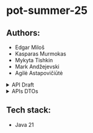 # pot-summer-25
## Authors:
- Edgar Miloš
- Kasparas Murmokas
- Mykyta Tishkin
- Mark Andžejevski
- Agilė Astapovičiūtė  

<details><summary> API Draft</summary>
## Base URL
```
https://api.ibta.com/v1
```

### Company Management
```
GET    /companies                    # Get all companies / Search by name, country code, status, date
POST   /companies                    # Create new company profile
GET    /companies/{id}               # View company details
PUT    /companies/{id}               # Update company profile
DELETE /companies/{id}               # Deactivate company
GET    /companies/{id}/users         # View users for a specific company
GET    /companies/{id}/packages      # View packages for a specific company
GET    /companies/{id}/claims        # View claims for a specific company
```

### User Management
```
GET    /users                        # Get all users / Search by name, email, ssn,, company id, status, date
POST   /users                        # Create new user (company-level or consumer-level)
GET    /users/{id}                   # View user details
PUT    /users/{id}                   # Update user profile
DELETE /users/{id}                   # Deactivate user
GET    /users/{id}/roles             # View user roles
PUT    /users/{id}/roles             # Update user roles
GET    /users/{id}/functions         # View user functions
PUT    /users/{id}/functions         # Update user functions
GET    /users/{id}/claims            # View claims for a specific user
```

### Insurance Package Management 
```
GET    /packages                     # Get all packages / Search packages by company id, dates, status
POST   /packages                     # Create new insurance package
GET    /packages/{id}                # View package details
PUT    /packages/{id}                # Update package (if not active)
DELETE /packages/{id}                # Deactivate package, here can be PATCH instead of DELETE
```

### Claims Management
```
GET    /claims                       # Get all claims / Search claims by claim number, user id, company id, status, date
POST   /claims                       # Create a claim
GET    /claims/{id}                  # View claim details
POST   /claims/{id}/approval         # Approve claim
POST   /claims/{id}/deniel           # Deny claim
PUT    /claims/{id}                  # Update claim information
```

### Enrollments
```
GET    /enrollments                  # Search enrollments by user id, company id, package id, status, date
POST   /enrollments                  # Create enrollment
GET    /enrollments/{id}             # Get enrollment by ID
PUT    /enrollments/{id}             # Update enrollment
DELETE /enrollments/{id}             # Cancel enrollment
GET    /users/{id}/enrollments       # Get enrollments for user
GET    /companies/{id}/enrollments   # Get enrollments for company
```

### Benefit Package Management
```
GET    /benefits                     # Get all benefits packages
POST   /benefits                     # Create benefit package
GET    /benefits/{id}                # View benefit package details
PUT    /benefits/{id}                # Update benefit package
DELETE /benefits/{id}                # Delete benefit package, here can be PATCH instead of DELETE
GET    /packages/{id}/benefits       # View benefits for a specific package
```

Common HTTP Status Codes:
- `200` - Success
- `201` - Created
- `400` - Bad Request
- `401` - Unauthorized
- `403` - Forbidden
- `404` - Not Found
- `409` - Conflict
- `422` - Validation Error
- `500` - Internal Server Error
</details>

<details><summary>APIs DTOs</summary>
## Detailed Endpoint Specifications

### Companies Endpoints

#### GET /companies
**Query Parameters:**
- `name` (optional): Company name filter
- `country_code` (optional): Country code filter
- `status` (optional): Active/Inactive filter
- `page` (optional): Page number for pagination
- `size` (optional): Page size for pagination

**Response DTO:**
```json
{
  "companies": [
    {
      "id": "uuid",
      "name": "string",
      "country_code": "string",
      "address": "string",
      "phone": "string",
      "email": "string",
      "website": "string",
      "status": "ACTIVE|INACTIVE",
      "created_at": "datetime",
      "updated_at": "datetime"
    }
  ],
  "total": 100,
  "page": 1,
  "size": 20
}
```

#### POST /companies
**Request DTO:**
```json
{
  "name": "string",
  "country_code": "string",
  "address": "string",
  "phone": "string",
  "email": "string",
  "website": "string",
  "admin_user": {
    "first_name": "string",
    "last_name": "string",
    "username": "string",
    "email": "string",
    "phone": "string",
    "date_of_birth": "date",
    "ssn": "string"
  }
}
```

**Response DTO:**
```json
{
  "id": "uuid",
  "name": "string",
  "country_code": "string",
  "address": "string",
  "phone": "string",
  "email": "string",
  "website": "string",
  "status": "ACTIVE",
  "created_at": "datetime",
  "updated_at": "datetime"
}
```

#### GET /companies/{id}
**Response DTO:**
```json
{
  "id": "uuid",
  "name": "string",
  "country_code": "string",
  "address": "string",
  "phone": "string",
  "email": "string",
  "website": "string",
  "status": "ACTIVE|INACTIVE",
  "created_at": "datetime",
  "updated_at": "datetime"
}
```

#### PUT /companies/{id}
**Request DTO:**
```json
{
  "name": "string",
  "country_code": "string",
  "address": "string",
  "phone": "string",
  "email": "string",
  "website": "string"
}
```

**Response DTO:**
```json
{
  "id": "uuid",
  "name": "string",
  "country_code": "string",
  "address": "string",
  "phone": "string",
  "email": "string",
  "website": "string",
  "status": "ACTIVE|INACTIVE",
  "created_at": "datetime",
  "updated_at": "datetime"
}
```

#### GET /companies/{id}/users
**Response DTO:**
```json
{
  "users": [
    {
      "id": "uuid",
      "first_name": "string",
      "last_name": "string",
      "username": "string",
      "email": "string",
      "phone": "string",
      "date_of_birth": "date",
      "ssn": "string",
      "status": "ACTIVE|INACTIVE",
      "roles": ["string"],
      "created_at": "datetime"
    }
  ],
  "total": 100,
  "page": 1,
  "size": 20
}
```

#### GET /companies/{id}/packages
**Response DTO:**
```json
{
  "packages": [
    {
      "id": "uuid",
      "name": "string",
      "start_date": "date",
      "end_date": "date",
      "payroll_frequency": "WEEKLY|BIWEEKLY|MONTHLY",
      "status": "INITIALIZED|ACTIVE|INACTIVE",
      "created_at": "datetime"
    }
  ],
  "total": 100,
  "page": 1,
  "size": 20
}
```

#### GET /companies/{id}/claims
**Response DTO:**
```json
{
  "claims": [
    {
      "id": "uuid",
      "claim_number": "string",
      "user_id": "uuid",
      "type": "MEDICAL|PHARMACY|DENTAL|VISION",
      "amount": "decimal",
      "description": "string",
      "status": "PENDING|APPROVED|DENIED",
      "submitted_date": "datetime",
      "processed_date": "datetime"
    }
  ],
  "total": 100,
  "page": 1,
  "size": 20
}
```

### Users Endpoints

#### GET /users
**Query Parameters:**
- `name` (optional): User name filter
- `email` (optional): Email filter
- `date_of_birth` (optional): Date of birth filter
- `status` (optional): Active/Inactive filter
- `ssn` (optional): SSN filter
- `function` (optional): Role/function filter
- `company_id` (optional): Company filter
- `page` (optional): Page number
- `size` (optional): Page size

**Response DTO:**
```json
{
  "users": [
    {
      "id": "uuid",
      "first_name": "string",
      "last_name": "string",
      "username": "string",
      "email": "string",
      "phone": "string",
      "date_of_birth": "date",
      "ssn": "string",
      "status": "ACTIVE|INACTIVE",
      "company_id": "uuid",
      "roles": ["string"],
      "created_at": "datetime",
      "updated_at": "datetime"
    }
  ],
  "total": 100,
  "page": 1,
  "size": 20
}
```

#### POST /users
**Request DTO:**
```json
{
  "first_name": "string",
  "last_name": "string",
  "username": "string",
  "email": "string",
  "phone": "string",
  "date_of_birth": "date",
  "ssn": "string",
  "company_id": "uuid",
  "roles": ["string"],
  "password": "string"
}
```

**Response DTO:**
```json
{
  "id": "uuid",
  "first_name": "string",
  "last_name": "string",
  "username": "string",
  "email": "string",
  "phone": "string",
  "date_of_birth": "date",
  "ssn": "string",
  "status": "ACTIVE",
  "company_id": "uuid",
  "roles": ["string"],
  "created_at": "datetime",
  "updated_at": "datetime"
}
```

#### GET /users/{id}
**Response DTO:**
```json
{
  "id": "uuid",
  "first_name": "string",
  "last_name": "string",
  "username": "string",
  "email": "string",
  "phone": "string",
  "date_of_birth": "date",
  "ssn": "string",
  "status": "ACTIVE|INACTIVE",
  "company_id": "uuid",
  "roles": ["string"],
  "created_at": "datetime",
  "updated_at": "datetime"
}
```

#### PUT /users/{id}
**Request DTO:**
```json
{
  "first_name": "string",
  "last_name": "string",
  "email": "string",
  "phone": "string",
  "date_of_birth": "date",
  "ssn": "string"
}
```

**Response DTO:**
```json
{
  "id": "uuid",
  "first_name": "string",
  "last_name": "string",
  "username": "string",
  "email": "string",
  "phone": "string",
  "date_of_birth": "date",
  "ssn": "string",
  "status": "ACTIVE|INACTIVE",
  "company_id": "uuid",
  "roles": ["string"],
  "created_at": "datetime",
  "updated_at": "datetime"
}
```

#### GET /users/{id}/roles
**Response DTO:**
```json
{
  "roles": [
    {
      "id": "uuid",
      "name": "string",
      "description": "string"
    }
  ]
}
```

#### PUT /users/{id}/roles
**Request DTO:**
```json
{
  "role_ids": ["uuid"]
}
```

**Response DTO:**
```json
{
  "roles": [
    {
      "id": "uuid",
      "name": "string",
      "description": "string"
    }
  ]
}
```

#### GET /users/{id}/functions
**Response DTO:**
```json
{
  "functions": [
    {
      "id": "uuid",
      "name": "string",
      "description": "string"
    }
  ]
}
```

#### PUT /users/{id}/functions
**Request DTO:**
```json
{
  "function_ids": ["uuid"]
}
```

**Response DTO:**
```json
{
  "functions": [
    {
      "id": "uuid",
      "name": "string",
      "description": "string"
    }
  ]
}
```

### Insurance Packages Endpoints

#### GET /packages
**Query Parameters:**
- `name` (optional): Package name filter
- `start_date` (optional): Start date filter
- `end_date` (optional): End date filter
- `status` (optional): Status filter (INITIALIZED|ACTIVE|INACTIVE)
- `payroll_frequency` (optional): Payroll frequency filter
- `company_id` (optional): Company filter
- `page` (optional): Page number
- `size` (optional): Page size

**Response DTO:**
```json
{
  "packages": [
    {
      "id": "uuid",
      "name": "string",
      "company_id": "uuid",
      "start_date": "date",
      "end_date": "date",
      "payroll_frequency": "WEEKLY|BIWEEKLY|MONTHLY",
      "status": "INITIALIZED|ACTIVE|INACTIVE",
      "created_at": "datetime",
      "updated_at": "datetime"
    }
  ],
  "total": 100,
  "page": 1,
  "size": 20
}
```

#### POST /packages
**Request DTO:**
```json
{
  "name": "string",
  "company_id": "uuid",
  "start_date": "date",
  "end_date": "date",
  "payroll_frequency": "WEEKLY|BIWEEKLY|MONTHLY"
}
```

**Response DTO:**
```json
{
  "id": "uuid",
  "name": "string",
  "company_id": "uuid",
  "start_date": "date",
  "end_date": "date",
  "payroll_frequency": "WEEKLY|BIWEEKLY|MONTHLY",
  "status": "INITIALIZED",
  "created_at": "datetime",
  "updated_at": "datetime"
}
```

#### GET /packages/{id}
**Response DTO:**
```json
{
  "id": "uuid",
  "name": "string",
  "company_id": "uuid",
  "start_date": "date",
  "end_date": "date",
  "payroll_frequency": "WEEKLY|BIWEEKLY|MONTHLY",
  "status": "INITIALIZED|ACTIVE|INACTIVE",
  "created_at": "datetime",
  "updated_at": "datetime"
}
```

#### PUT /packages/{id}
**Request DTO:**
```json
{
  "name": "string",
  "start_date": "date",
  "end_date": "date",
  "payroll_frequency": "WEEKLY|BIWEEKLY|MONTHLY"
}
```

**Response DTO:**
```json
{
  "id": "uuid",
  "name": "string",
  "company_id": "uuid",
  "start_date": "date",
  "end_date": "date",
  "payroll_frequency": "WEEKLY|BIWEEKLY|MONTHLY",
  "status": "INITIALIZED|ACTIVE|INACTIVE",
  "created_at": "datetime",
  "updated_at": "datetime"
}
```

### Claims Endpoints

#### GET /claims
**Query Parameters:**
- `claim_number` (optional): Claim number filter
- `user_id` (optional): User filter
- `company_id` (optional): Company filter
- `status` (optional): Status filter (PENDING|APPROVED|DENIED)
- `date_from` (optional): Date range from
- `date_to` (optional): Date range to
- `page` (optional): Page number
- `size` (optional): Page size

**Response DTO:**
```json
{
  "claims": [
    {
      "id": "uuid",
      "claim_number": "string",
      "user_id": "uuid",
      "company_id": "uuid",
      "enrollment_id": "uuid",
      "type": "MEDICAL|PHARMACY|DENTAL|VISION",
      "amount": "decimal",
      "description": "string",
      "status": "PENDING|APPROVED|DENIED",
      "submitted_date": "datetime",
      "processed_date": "datetime",
      "approved_amount": "decimal",
      "denied_reason": "string",
      "notes": "string"
    }
  ],
  "total": 100,
  "page": 1,
  "size": 20
}
```

#### POST /claims
**Request DTO:**
```json
{
  "user_id": "uuid",
  "enrollment_id": "uuid",
  "type": "MEDICAL|PHARMACY|DENTAL|VISION",
  "amount": "decimal",
  "description": "string",
  "attachments": ["string"]
}
```

**Response DTO:**
```json
{
  "id": "uuid",
  "claim_number": "string",
  "user_id": "uuid",
  "company_id": "uuid",
  "enrollment_id": "uuid",
  "type": "MEDICAL|PHARMACY|DENTAL|VISION",
  "amount": "decimal",
  "description": "string",
  "status": "PENDING",
  "submitted_date": "datetime",
  "created_at": "datetime"
}
```

#### GET /claims/{id}
**Response DTO:**
```json
{
  "id": "uuid",
  "claim_number": "string",
  "user_id": "uuid",
  "company_id": "uuid",
  "enrollment_id": "uuid",
  "type": "MEDICAL|PHARMACY|DENTAL|VISION",
  "amount": "decimal",
  "description": "string",
  "status": "PENDING|APPROVED|DENIED",
  "submitted_date": "datetime",
  "processed_date": "datetime",
  "approved_amount": "decimal",
  "denied_reason": "string",
  "notes": "string",
  "attachments": [
    {
      "id": "uuid",
      "file_name": "string",
      "file_size": "number",
      "mime_type": "string",
      "uploaded_at": "datetime"
    }
  ],
  "created_at": "datetime",
  "updated_at": "datetime"
}
```

#### POST /claims/{id}/approval
**Request DTO:**
```json
{
  "notes": "string",
  "approved_amount": "decimal"
}
```

**Response DTO:**
```json
{
  "id": "uuid",
  "claim_number": "string",
  "status": "APPROVED",
  "approved_amount": "decimal",
  "processed_date": "datetime",
  "notes": "string"
}
```

#### POST /claims/{id}/deniel
**Request DTO:**
```json
{
  "notes": "string",
  "reason": "string"
}
```

**Response DTO:**
```json
{
  "id": "uuid",
  "claim_number": "string",
  "status": "DENIED",
  "denied_reason": "string",
  "processed_date": "datetime",
  "notes": "string"
}
```

#### PUT /claims/{id}
**Request DTO:**
```json
{
  "description": "string",
  "amount": "decimal",
  "notes": "string"
}
```

**Response DTO:**
```json
{
  "id": "uuid",
  "claim_number": "string",
  "user_id": "uuid",
  "company_id": "uuid",
  "enrollment_id": "uuid",
  "type": "MEDICAL|PHARMACY|DENTAL|VISION",
  "amount": "decimal",
  "description": "string",
  "status": "PENDING|APPROVED|DENIED",
  "submitted_date": "datetime",
  "processed_date": "datetime",
  "approved_amount": "decimal",
  "denied_reason": "string",
  "notes": "string",
  "updated_at": "datetime"
}
```

#### GET /users/{id}/claims
**Response DTO:**
```json
{
  "claims": [
    {
      "id": "uuid",
      "claim_number": "string",
      "type": "MEDICAL|PHARMACY|DENTAL|VISION",
      "amount": "decimal",
      "description": "string",
      "status": "PENDING|APPROVED|DENIED",
      "submitted_date": "datetime",
      "processed_date": "datetime",
      "approved_amount": "decimal",
      "denied_reason": "string"
    }
  ],
  "total": 100,
  "page": 1,
  "size": 20
}
```

### Benefit Packages Endpoints

#### GET /benefits
**Query Parameters:**
- `name` (optional): Benefit name filter
- `type` (optional): Benefit type filter
- `page` (optional): Page number
- `size` (optional): Page size

**Response DTO:**
```json
{
  "benefits": [
    {
      "id": "uuid",
      "name": "string",
      "description": "string",
      "type": "MEDICAL|DENTAL|VISION|PHARMACY|LIFE|DISABILITY",
      "coverage_percentage": "decimal",
      "deductible_amount": "decimal",
      "max_benefit_amount": "decimal",
      "created_at": "datetime",
      "updated_at": "datetime"
    }
  ],
  "total": 100,
  "page": 1,
  "size": 20
}
```

#### POST /benefits
**Request DTO:**
```json
{
  "name": "string",
  "description": "string",
  "type": "MEDICAL|DENTAL|VISION|PHARMACY|LIFE|DISABILITY",
  "coverage_percentage": "decimal",
  "deductible_amount": "decimal",
  "max_benefit_amount": "decimal"
}
```

**Response DTO:**
```json
{
  "id": "uuid",
  "name": "string",
  "description": "string",
  "type": "MEDICAL|DENTAL|VISION|PHARMACY|LIFE|DISABILITY",
  "coverage_percentage": "decimal",
  "deductible_amount": "decimal",
  "max_benefit_amount": "decimal",
  "created_at": "datetime",
  "updated_at": "datetime"
}
```

#### GET /benefits/{id}
**Response DTO:**
```json
{
  "id": "uuid",
  "name": "string",
  "description": "string",
  "type": "MEDICAL|DENTAL|VISION|PHARMACY|LIFE|DISABILITY",
  "coverage_percentage": "decimal",
  "deductible_amount": "decimal",
  "max_benefit_amount": "decimal",
  "created_at": "datetime",
  "updated_at": "datetime"
}
```

#### PUT /benefits/{id}
**Request DTO:**
```json
{
  "name": "string",
  "description": "string",
  "coverage_percentage": "decimal",
  "deductible_amount": "decimal",
  "max_benefit_amount": "decimal"
}
```

**Response DTO:**
```json
{
  "id": "uuid",
  "name": "string",
  "description": "string",
  "type": "MEDICAL|DENTAL|VISION|PHARMACY|LIFE|DISABILITY",
  "coverage_percentage": "decimal",
  "deductible_amount": "decimal",
  "max_benefit_amount": "decimal",
  "created_at": "datetime",
  "updated_at": "datetime"
}
```

#### GET /packages/{id}/benefits
**Response DTO:**
```json
{
  "benefits": [
    {
      "id": "uuid",
      "name": "string",
      "description": "string",
      "type": "MEDICAL|DENTAL|VISION|PHARMACY|LIFE|DISABILITY",
      "coverage_percentage": "decimal",
      "deductible_amount": "decimal",
      "max_benefit_amount": "decimal"
    }
  ]
}
```

### Enrollments Endpoints

#### GET /enrollments
**Query Parameters:**
- `user_id` (optional): User filter
- `company_id` (optional): Company filter
- `package_id` (optional): Package filter
- `status` (optional): Status filter
- `page` (optional): Page number
- `size` (optional): Page size

**Response DTO:**
```json
{
  "enrollments": [
    {
      "id": "uuid",
      "user_id": "uuid",
      "company_id": "uuid",
      "package_id": "uuid",
      "election_amount": "decimal",
      "contribution_amount": "decimal",
      "status": "ACTIVE|INACTIVE|PENDING",
      "effective_date": "date",
      "end_date": "date",
      "created_at": "datetime"
    }
  ],
  "total": 100,
  "page": 1,
  "size": 20
}
```

#### GET /enrollments/{id}
**Response DTO:**
```json
{
  "id": "uuid",
  "user_id": "uuid",
  "company_id": "uuid",
  "package_id": "uuid",
  "election_amount": "decimal",
  "contribution_amount": "decimal",
  "status": "ACTIVE|INACTIVE|PENDING",
  "effective_date": "date",
  "end_date": "date",
  "created_at": "datetime",
  "updated_at": "datetime"
}
```

#### GET /users/{id}/enrollments
**Response DTO:**
```json
{
  "enrollments": [
    {
      "id": "uuid",
      "package_id": "uuid",
      "election_amount": "decimal",
      "contribution_amount": "decimal",
      "status": "ACTIVE|INACTIVE|PENDING",
      "effective_date": "date",
      "end_date": "date",
      "package": {
        "id": "uuid",
        "name": "string",
        "payroll_frequency": "WEEKLY|BIWEEKLY|MONTHLY"
      }
    }
  ],
  "total": 100,
  "page": 1,
  "size": 20
}
```

#### GET /companies/{id}/enrollments
**Response DTO:**
```json
{
  "enrollments": [
    {
      "id": "uuid",
      "user_id": "uuid",
      "package_id": "uuid",
      "election_amount": "decimal",
      "contribution_amount": "decimal",
      "status": "ACTIVE|INACTIVE|PENDING",
      "effective_date": "date",
      "end_date": "date",
      "user": {
        "id": "uuid",
        "first_name": "string",
        "last_name": "string",
        "email": "string"
      },
      "package": {
        "id": "uuid",
        "name": "string",
        "payroll_frequency": "WEEKLY|BIWEEKLY|MONTHLY"
      }
    }
  ],
  "total": 100,
  "page": 1,
  "size": 20
}
```

## Error Responses

All endpoints return consistent error responses:

```json
{
  "error": {
    "code": "string",
    "message": "string",
    "details": "object"
  }
}
```
</details>

## Tech stack:
- Java 21